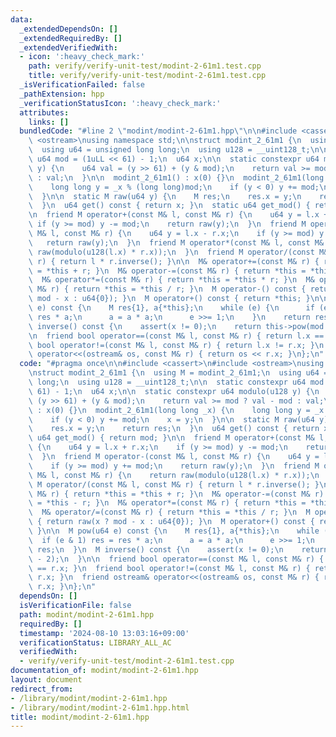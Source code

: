 ```yaml
---
data:
  _extendedDependsOn: []
  _extendedRequiredBy: []
  _extendedVerifiedWith:
  - icon: ':heavy_check_mark:'
    path: verify/verify-unit-test/modint-2-61m1.test.cpp
    title: verify/verify-unit-test/modint-2-61m1.test.cpp
  _isVerificationFailed: false
  _pathExtension: hpp
  _verificationStatusIcon: ':heavy_check_mark:'
  attributes:
    links: []
  bundledCode: "#line 2 \"modint/modint-2-61m1.hpp\"\n\n#include <cassert>\n#include\
    \ <ostream>\nusing namespace std;\n\nstruct modint_2_61m1 {\n  using M = modint_2_61m1;\n\
    \  using u64 = unsigned long long;\n  using u128 = __uint128_t;\n\n  static constexpr\
    \ u64 mod = (1uLL << 61) - 1;\n  u64 x;\n\n  static constexpr u64 modulo(u128\
    \ y) {\n    u64 val = (y >> 61) + (y & mod);\n    return val >= mod ? val - mod\
    \ : val;\n  }\n\n  modint_2_61m1() : x(0) {}\n  modint_2_61m1(long long _x) {\n\
    \    long long y = _x % (long long)mod;\n    if (y < 0) y += mod;\n    x = y;\n\
    \  }\n\n  static M raw(u64 y) {\n    M res;\n    res.x = y;\n    return res;\n\
    \  }\n  u64 get() const { return x; }\n  static u64 get_mod() { return mod; }\n\
    \n  friend M operator+(const M& l, const M& r) {\n    u64 y = l.x + r.x;\n   \
    \ if (y >= mod) y -= mod;\n    return raw(y);\n  }\n  friend M operator-(const\
    \ M& l, const M& r) {\n    u64 y = l.x - r.x;\n    if (y >= mod) y += mod;\n \
    \   return raw(y);\n  }\n  friend M operator*(const M& l, const M& r) {\n    return\
    \ raw(modulo(u128(l.x) * r.x));\n  }\n  friend M operator/(const M& l, const M&\
    \ r) { return l * r.inverse(); }\n\n  M& operator+=(const M& r) { return *this\
    \ = *this + r; }\n  M& operator-=(const M& r) { return *this = *this - r; }\n\
    \  M& operator*=(const M& r) { return *this = *this * r; }\n  M& operator/=(const\
    \ M& r) { return *this = *this / r; }\n  M operator-() const { return raw(x ?\
    \ mod - x : u64{0}); }\n  M operator+() const { return *this; }\n\n  M pow(u64\
    \ e) const {\n    M res{1}, a{*this};\n    while (e) {\n      if (e & 1) res =\
    \ res * a;\n      a = a * a;\n      e >>= 1;\n    }\n    return res;\n  }\n  M\
    \ inverse() const {\n    assert(x != 0);\n    return this->pow(mod - 2);\n  }\n\
    \n  friend bool operator==(const M& l, const M& r) { return l.x == r.x; }\n  friend\
    \ bool operator!=(const M& l, const M& r) { return l.x != r.x; }\n  friend ostream&\
    \ operator<<(ostream& os, const M& r) { return os << r.x; }\n};\n"
  code: "#pragma once\n\n#include <cassert>\n#include <ostream>\nusing namespace std;\n\
    \nstruct modint_2_61m1 {\n  using M = modint_2_61m1;\n  using u64 = unsigned long\
    \ long;\n  using u128 = __uint128_t;\n\n  static constexpr u64 mod = (1uLL <<\
    \ 61) - 1;\n  u64 x;\n\n  static constexpr u64 modulo(u128 y) {\n    u64 val =\
    \ (y >> 61) + (y & mod);\n    return val >= mod ? val - mod : val;\n  }\n\n  modint_2_61m1()\
    \ : x(0) {}\n  modint_2_61m1(long long _x) {\n    long long y = _x % (long long)mod;\n\
    \    if (y < 0) y += mod;\n    x = y;\n  }\n\n  static M raw(u64 y) {\n    M res;\n\
    \    res.x = y;\n    return res;\n  }\n  u64 get() const { return x; }\n  static\
    \ u64 get_mod() { return mod; }\n\n  friend M operator+(const M& l, const M& r)\
    \ {\n    u64 y = l.x + r.x;\n    if (y >= mod) y -= mod;\n    return raw(y);\n\
    \  }\n  friend M operator-(const M& l, const M& r) {\n    u64 y = l.x - r.x;\n\
    \    if (y >= mod) y += mod;\n    return raw(y);\n  }\n  friend M operator*(const\
    \ M& l, const M& r) {\n    return raw(modulo(u128(l.x) * r.x));\n  }\n  friend\
    \ M operator/(const M& l, const M& r) { return l * r.inverse(); }\n\n  M& operator+=(const\
    \ M& r) { return *this = *this + r; }\n  M& operator-=(const M& r) { return *this\
    \ = *this - r; }\n  M& operator*=(const M& r) { return *this = *this * r; }\n\
    \  M& operator/=(const M& r) { return *this = *this / r; }\n  M operator-() const\
    \ { return raw(x ? mod - x : u64{0}); }\n  M operator+() const { return *this;\
    \ }\n\n  M pow(u64 e) const {\n    M res{1}, a{*this};\n    while (e) {\n    \
    \  if (e & 1) res = res * a;\n      a = a * a;\n      e >>= 1;\n    }\n    return\
    \ res;\n  }\n  M inverse() const {\n    assert(x != 0);\n    return this->pow(mod\
    \ - 2);\n  }\n\n  friend bool operator==(const M& l, const M& r) { return l.x\
    \ == r.x; }\n  friend bool operator!=(const M& l, const M& r) { return l.x !=\
    \ r.x; }\n  friend ostream& operator<<(ostream& os, const M& r) { return os <<\
    \ r.x; }\n};\n"
  dependsOn: []
  isVerificationFile: false
  path: modint/modint-2-61m1.hpp
  requiredBy: []
  timestamp: '2024-08-10 13:03:16+09:00'
  verificationStatus: LIBRARY_ALL_AC
  verifiedWith:
  - verify/verify-unit-test/modint-2-61m1.test.cpp
documentation_of: modint/modint-2-61m1.hpp
layout: document
redirect_from:
- /library/modint/modint-2-61m1.hpp
- /library/modint/modint-2-61m1.hpp.html
title: modint/modint-2-61m1.hpp
---
```

